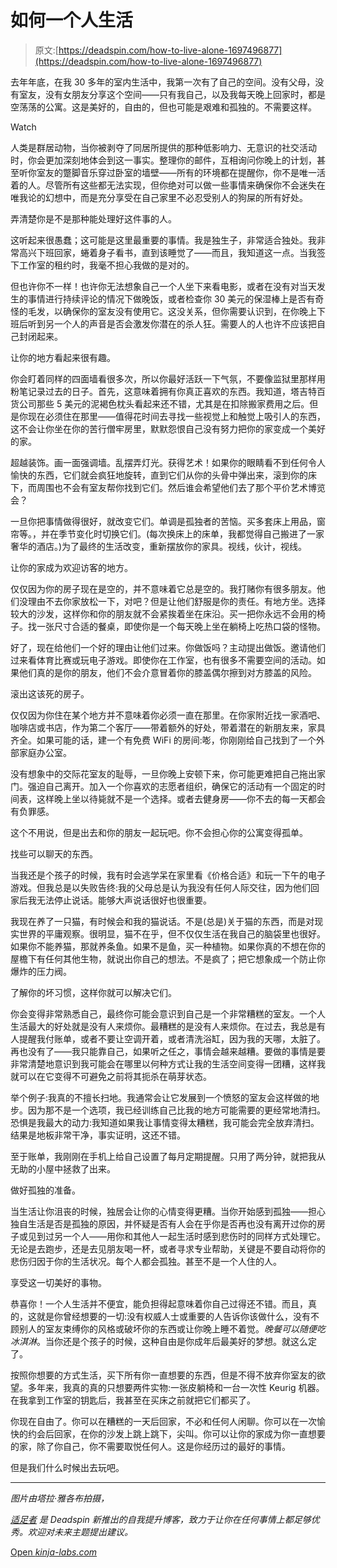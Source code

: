 # 如何一个人生活

> 原文:[https://deadspin.com/how-to-live-alone-1697496877](https://deadspin.com/how-to-live-alone-1697496877)

去年年底，在我 30 多年的室内生活中，我第一次有了自己的空间。没有父母，没有室友，没有女朋友分享这个空间——只有我自己，以及我每天晚上回家时，都是空荡荡的公寓。这是美好的，自由的，但也可能是艰难和孤独的。不需要这样。

Watch

人类是群居动物，当你被剥夺了同居所提供的那种低影响力、无意识的社交活动时，你会更加深刻地体会到这一事实。整理你的邮件，互相询问你晚上的计划，甚至听你室友的蹩脚音乐穿过卧室的墙壁——所有的环境都在提醒你，你不是唯一活着的人。尽管所有这些都无法实现，但你绝对可以做一些事情来确保你不会迷失在唯我论的幻想中，而是充分享受在自己家里不必忍受别人的狗屎的所有好处。

弄清楚你是不是那种能处理好这件事的人。

这听起来很愚蠢；这可能是这里最重要的事情。我是独生子，非常适合独处。我非常高兴下班回家，蜷着身子看书，直到该睡觉了——而且，我知道这一点。当我签下工作室的租约时，我毫不担心我做的是对的。

但也许你不一样！也许你无法想象自己一个人坐下来看电影，或者在没有对当天发生的事情进行持续评论的情况下做晚饭，或者检查你 30 美元的保湿棒上是否有奇怪的毛发，以确保你的室友没有使用它。这没关系，但你需要认识到，在你晚上下班后听到另一个人的声音是否会激发你潜在的杀人狂。需要人的人也许不应该把自己封闭起来。

让你的地方看起来很有趣。

你会盯着同样的四面墙看很多次，所以你最好活跃一下气氛，不要像监狱里那样用粉笔记录过去的日子。首先，这意味着拥有你真正喜欢的东西。我知道，塔吉特百货公司那些 5 美元的泥褐色枕头看起来还不错，尤其是在扣除搬家费用之后。但是你现在必须住在那里——值得花时间去寻找一些视觉上和触觉上吸引人的东西，这不会让你坐在你的苦行僧牢房里，默默怨恨自己没有努力把你的家变成一个美好的家。

超越装饰。画一面强调墙。乱摆弄灯光。获得艺术！如果你的眼睛看不到任何令人愉快的东西，它们就会疯狂地旋转，直到它们从你的头骨中弹出来，滚到你的床下，而周围也不会有室友帮你找到它们。然后谁会希望他们去了那个平价艺术博览会？

一旦你把事情做得很好，就改变它们。单调是孤独者的苦恼。买多套床上用品，窗帘等。，并在季节变化时切换它们。(每次换床上的床单，我都觉得自己搬进了一家奢华的酒店。)为了最终的生活改变，重新摆放你的家具。视线，伙计，视线。

让你的家成为欢迎访客的地方。

仅仅因为你的房子现在是空的，并不意味着它总是空的。我打赌你有很多朋友。他们没理由不去你家放松一下，对吧？但是让他们舒服是你的责任。有地方坐。选择较大的沙发，这样你和你的朋友就不会紧挨着坐在床沿。买一把你永远不会用的椅子。找一张尺寸合适的餐桌，即使你是一个每天晚上坐在躺椅上吃热口袋的怪物。

好了，现在给他们一个好的理由让他们过来。你做饭吗？主动提出做饭。邀请他们过来看体育比赛或玩电子游戏。即使你在工作室，也有很多不需要空间的活动。如果他们真的是你的朋友，他们不会介意冒着你的膝盖偶尔擦到对方膝盖的风险。

滚出这该死的房子。

仅仅因为你住在某个地方并不意味着你必须一直在那里。在你家附近找一家酒吧、咖啡店或书店，作为第二个客厅——带着额外的好处，带着潜在的新朋友来，家具齐全。如果可能的话，建一个有免费 WiFi 的房间:嘭，你刚刚给自己找到了一个外部家庭办公室。

没有想象中的交际花室友的耻辱，一旦你晚上安顿下来，你可能更难把自己拖出家门。强迫自己离开。加入一个你喜欢的志愿者组织，确保它的活动有一个固定的时间表，这样晚上坐以待毙就不是一个选择。或者去健身房——你不去的每一天都会有负罪感。

这个不用说，但是出去和你的朋友一起玩吧。你不会担心你的公寓变得孤单。

找些可以聊天的东西。

当我还是个孩子的时候，我有时会逃学呆在家里看《价格合适》和玩一下午的电子游戏。但我总是以失败告终:我的父母总是认为我没有任何人际交往，因为他们回家后我无法停止说话。能够大声说话很好也很重要。

我现在养了一只猫，有时候会和我的猫说话。不是(总是)关于猫的东西，而是对现实世界的平庸观察。很明显，猫不在乎，但不仅仅生活在我自己的脑袋里也很好。如果你不能养猫，那就养条鱼。如果不是鱼，买一种植物。如果你真的不想在你的屋檐下有任何其他生物，就说出你自己的想法。不是疯了；把它想象成一个防止你爆炸的压力阀。

了解你的坏习惯，这样你就可以解决它们。

你会变得非常熟悉自己，最终你可能会意识到自己是一个非常糟糕的室友。一个人生活最大的好处就是没有人来烦你。最糟糕的是没有人来烦你。在过去，我总是有人提醒我付账单，或者不要让空调开着，或者清洗浴缸，因为我的天哪，太脏了。再也没有了——我只能靠自己，如果听之任之，事情会越来越糟。要做的事情是要非常清楚地意识到我可能会在哪里以何种方式让我的生活空间变得一团糟，这样我就可以在它变得不可避免之前将其扼杀在萌芽状态。

举个例子:我真的不擅长扫地。我通常会让它发展到一个愤怒的室友会这样做的地步。因为那不是一个选项，我已经训练自己比我的地方可能需要的更经常地清扫。恐惧是我最大的动力:我知道如果我让事情变得太糟糕，我可能会完全放弃清扫。结果是地板非常干净，事实证明，这还不错。

至于账单，我刚刚在手机上给自己设置了每月定期提醒。只用了两分钟，就把我从无助的小屋中拯救了出来。

做好孤独的准备。

当生活让你沮丧的时候，独居会让你的心情变得更糟。当你开始感到孤独——担心独自生活是否是孤独的原因，并怀疑是否有人会在乎你是否再也没有离开过你的房子或见到过另一个人——用你和其他人一起生活时感到悲伤时的同样方式处理它。无论是去跑步，还是去见朋友喝一杯，或者寻求专业帮助，关键是不要自动将你的悲伤归因于你的生活状况。每个人都会孤独。甚至不是一个人住的人。

享受这一切美好的事物。

恭喜你！一个人生活并不便宜，能负担得起意味着你自己过得还不错。而且，真的，这就是你曾经想要的一切:没有权威人士或重要的人告诉你该做什么，没有不顾别人的室友束缚你的风格或破坏你的东西或让你晚上睡不着觉。*晚餐可以随便吃冰淇淋*。当你还是个孩子的时候，这种自由是你成年后最美好的梦想。就这么定了。

按照你想要的方式生活，买下所有你一直想要的东西，但是不得不放弃你室友的欲望。多年来，我真的真的只想要两件实物:一张皮躺椅和一台一次性 Keurig 机器。在我拿到工作室的钥匙后，我甚至在买床之前就把它们都买了。

你现在自由了。你可以在糟糕的一天后回家，不必和任何人闲聊。你可以在一次愉快的约会后回家，在你的沙发上跳上跳下，尖叫。你可以让你的家成为你一直想要的家，除了你自己，你不需要取悦任何人。这是你经历过的最好的事情。

但是我们什么时候出去玩吧。

* * *

*图片由塔拉·雅各布拍摄，*

[*适足者*](http://adequateman.deadspin.com/) *是 Deadspin 新推出的自我提升博客，致力于让你在任何事情上都足够优秀。欢迎对未来主题提出建议。*

[Open *kinja-labs.com*](http://kinja-labs.com/related-widget/?posts=1686821763,1696331674,1691673539&title=More%20Feelings)